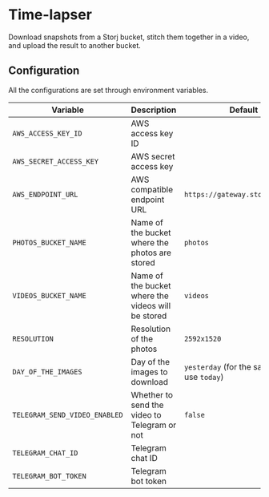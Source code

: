 # Time-lapser

Download snapshots from a Storj bucket, stitch them together in a video, and upload the result to another bucket.

## Configuration

All the configurations are set through environment variables.

| Variable | Description | Default |
| -------- | ----------- | ------- |
| `AWS_ACCESS_KEY_ID` | AWS access key ID | |
| `AWS_SECRET_ACCESS_KEY` | AWS secret access key | |
| `AWS_ENDPOINT_URL` | AWS compatible endpoint URL | `https://gateway.storjshare.io` |
| `PHOTOS_BUCKET_NAME` | Name of the bucket where the photos are stored | `photos` |
| `VIDEOS_BUCKET_NAME` | Name of the bucket where the videos will be stored | `videos` |
| `RESOLUTION` | Resolution of the photos | `2592x1520` |
| `DAY_OF_THE_IMAGES` | Day of the images to download | `yesterday` (for the same day, use `today`) |
| `TELEGRAM_SEND_VIDEO_ENABLED` | Whether to send the video to Telegram or not | `false` |
| `TELEGRAM_CHAT_ID` | Telegram chat ID | |
| `TELEGRAM_BOT_TOKEN` | Telegram bot token | |

